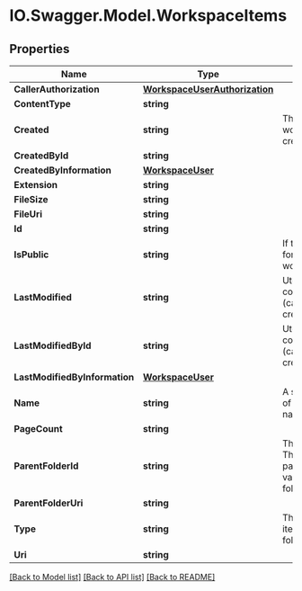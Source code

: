 # IO.Swagger.Model.WorkspaceItems
## Properties

Name | Type | Description | Notes
------------ | ------------- | ------------- | -------------
**CallerAuthorization** | [**WorkspaceUserAuthorization**](WorkspaceUserAuthorization.md) |  | [optional] 
**ContentType** | **string** |  | [optional] 
**Created** | **string** | The UTC DateTime when the workspace item was created. | [optional] 
**CreatedById** | **string** |  | [optional] 
**CreatedByInformation** | [**WorkspaceUser**](WorkspaceUser.md) |  | [optional] 
**Extension** | **string** |  | [optional] 
**FileSize** | **string** |  | [optional] 
**FileUri** | **string** |  | [optional] 
**Id** | **string** |  | [optional] 
**IsPublic** | **string** |  If true, this supersedes need for bit mask permission with workspaceUserAuthorization | [optional] 
**LastModified** | **string** | Utc date and time the comment was last updated (can only be done by creator.) | [optional] 
**LastModifiedById** | **string** | Utc date and time the comment was last updated (can only be done by creator) | [optional] 
**LastModifiedByInformation** | [**WorkspaceUser**](WorkspaceUser.md) |  | [optional] 
**Name** | **string** | A simple string description of the item, such as a file name or a folder name. | [optional] 
**PageCount** | **string** |  | [optional] 
**ParentFolderId** | **string** | The ID of the parent folder. This is the GUID of the parent folder, or the special value &#39;root&#39; for the root folder. | [optional] 
**ParentFolderUri** | **string** |  | [optional] 
**Type** | **string** | The type of the workspace item. Valid values are file, folder. | [optional] 
**Uri** | **string** |  | [optional] 

[[Back to Model list]](../README.md#documentation-for-models) [[Back to API list]](../README.md#documentation-for-api-endpoints) [[Back to README]](../README.md)

